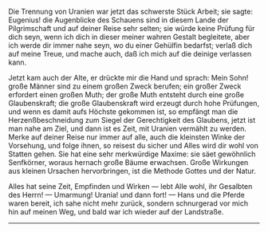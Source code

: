 <a name="65"></a>

Die Trennung von Uranien war jetzt das schwerste
Stück Arbeit; sie sagte: Eugenius! die Augenblicke des
Schauens sind in diesem Lande der Pilgrimschaft und auf
deiner Reise sehr selten; sie würde keine Prüfung für dich
seyn, wenn ich dich in dieser meiner wahren Gestalt begleitete, 
aber ich werde dir immer nahe seyn, wo du einer Gehülfin 
bedarfst; verlaß dich auf meine Treue, und mache
auch, daß ich mich auf die deinige verlassen kann.

Jetzt kam auch der Alte, er drückte mir die Hand und
sprach: Mein Sohn! große Männer sind zu einem großen
Zweck berufen; ein großer Zweck erfordert einen großen
Muth; der große Muth entsteht durch eine große Glaubenskraft; 
die große Glaubenskraft wird erzeugt durch hohe Prüfungen, 
und wenn es damit aufs Höchste gekommen ist, so
empfängt man die Herzenßbeschneidung zum Siegel der Gerechtigkeit 
des Glaubens, jetzt ist man nahe am Ziel, und
dann ist es Zeit, mit Uranien vermählt zu werden. Merke
auf deiner Reise nur immer auf alle, auch die kleinsten
Winke der Vorsehung, und folge ihnen, so reisest du sicher
und Alles wird dir wohl von Statten gehen. Sie hat eine
sehr merkwürdige Maxime: sie säet gewöhnlich Senfkörner,
woraus hernach große Bäume erwachsen. Große Wirkungen 
aus kleinen Ursachen hervorbringen, ist die Methode
Gottes und der Natur.

Alles hat seine Zeit, Empfinden und Wirken — lebt Alle
wohl, ihr Gesalbten des Herrn! — Umarmung! Urania!
und dann fort! — Hans und die Pferde waren bereit,
ich sahe nicht mehr zurück, sondern schnurgerad vor mich
hin auf meinen Weg, und bald war ich wieder auf der
Landstraße.

---
